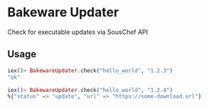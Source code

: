 # Bakeware Updater

Check for executable updates via SousChef API

## Usage

```elixir
iex()> BakewareUpdater.check("hello_world", "1.2.3")
"ok"

iex()> BakewareUpdater.check("hello_world", "1.2.4")
%{"status" => "update", "url" => "https://some-download.url"}
```
